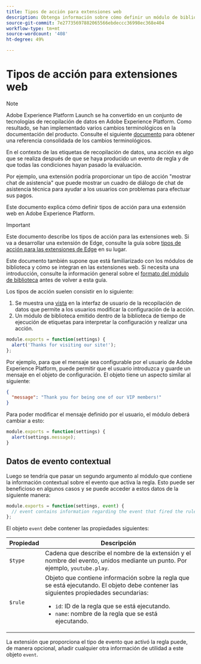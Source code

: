 ```yaml
---
title: Tipos de acción para extensiones web
description: Obtenga información sobre cómo definir un módulo de biblioteca de tipo de acción para una extensión de etiqueta en una propiedad web.
source-git-commit: 7e27735697882065566ebdeccc36998ec368e404
workflow-type: tm+mt
source-wordcount: '408'
ht-degree: 49%

---
```


# Tipos de acción para extensiones web

>[!NOTE]
>
>Adobe Experience Platform Launch se ha convertido en un conjunto de tecnologías de recopilación de datos en Adobe Experience Platform. Como resultado, se han implementado varios cambios terminológicos en la documentación del producto. Consulte el siguiente [documento](../../term-updates.md) para obtener una referencia consolidada de los cambios terminológicos.

En el contexto de las etiquetas de recopilación de datos, una acción es algo que se realiza después de que se haya producido un evento de regla y de que todas las condiciones hayan pasado la evaluación.

Por ejemplo, una extensión podría proporcionar un tipo de acción &quot;mostrar chat de asistencia&quot; que puede mostrar un cuadro de diálogo de chat de asistencia técnica para ayudar a los usuarios con problemas para efectuar sus pagos.

Este documento explica cómo definir tipos de acción para una extensión web en Adobe Experience Platform.

>[!IMPORTANT]
>
>Este documento describe los tipos de acción para las extensiones web. Si va a desarrollar una extensión de Edge, consulte la guía sobre [tipos de acción para las extensiones de Edge](../edge/action-types.md) en su lugar.
>
>Este documento también supone que está familiarizado con los módulos de biblioteca y cómo se integran en las extensiones web. Si necesita una introducción, consulte la información general sobre el [formato del módulo de biblioteca](./format.md) antes de volver a esta guía.

Los tipos de acción suelen consistir en lo siguiente:

1. Se muestra una [vista](./views.md) en la interfaz de usuario de la recopilación de datos que permite a los usuarios modificar la configuración de la acción.
2. Un módulo de biblioteca emitido dentro de la biblioteca de tiempo de ejecución de etiquetas para interpretar la configuración y realizar una acción.

```js
module.exports = function(settings) {
  alert('Thanks for visiting our site!');
};
```

Por ejemplo, para que el mensaje sea configurable por el usuario de Adobe Experience Platform, puede permitir que el usuario introduzca y guarde un mensaje en el objeto de configuración. El objeto tiene un aspecto similar al siguiente:

```json
{
  "message": "Thank you for being one of our VIP members!"
}
```

Para poder modificar el mensaje definido por el usuario, el módulo deberá cambiar a esto:

```js
module.exports = function(settings) {
  alert(settings.message);
}
```

## Datos de evento contextual

Luego se tendría que pasar un segundo argumento al módulo que contiene la información contextual sobre el evento que activa la regla. Esto puede ser beneficioso en algunos casos y se puede acceder a estos datos de la siguiente manera:

```js
module.exports = function(settings, event) {
  // event contains information regarding the event that fired the rule
};
```

El objeto `event` debe contener las propiedades siguientes:

| Propiedad | Descripción |
| --- | --- |
| `$type` | Cadena que describe el nombre de la extensión y el nombre del evento, unidos mediante un punto. Por ejemplo, `youtube.play`. |
| `$rule` | Objeto que contiene información sobre la regla que se está ejecutando. El objeto debe contener las siguientes propiedades secundarias:<ul><li>`id`: ID de la regla que se está ejecutando.</li><li>`name`: nombre de la regla que se está ejecutando.</li></ul> |

La extensión que proporciona el tipo de evento que activó la regla puede, de manera opcional, añadir cualquier otra información de utilidad a este objeto `event`.
